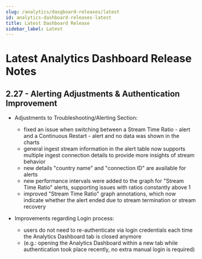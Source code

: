```yaml
---
slug: /analytics/dasgboard-releases/latest
id: analytics-dashboard-releases-latest
title: Latest Dashboard Release
sidebar_label: Latest
---
```


# Latest Analytics Dashboard Release Notes

## 2.27 - Alerting Adjustments & Authentication Improvement

- Adjustments to Troubleshooting/Alerting Section:
    - fixed an issue when switching between a Stream Time Ratio - alert and a Continuous Restart - alert and no data was shown in the charts   
    - general ingest stream information in the alert table now supports multiple ingest connection details to provide more insights of stream behavior 
    - new details "country name" and "connection ID" are available for alerts
    - new performance intervals were added to the graph for "Stream Time Ratio" alerts, supporting issues with ratios constantly above 1
    - improved "Stream Time Ratio" graph annotations, which now indicate whether the alert ended due to stream termination or stream recovery

- Improvements regarding Login process:
    - users do not need to re-authenticate via login credentials each time the Analytics Dashboard tab is closed anymore
    - (e.g.: opening the Analytics Dashboard within a new tab while authentication took place recently, no extra manual login is required) 